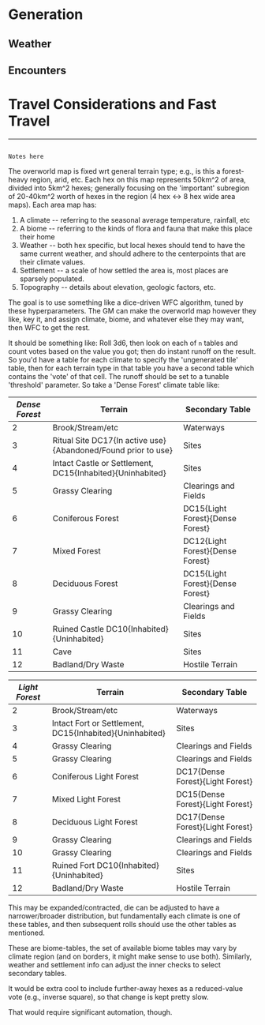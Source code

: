 # Generation

## Weather

## Encounters

# Travel Considerations and Fast Travel

---

```ad-warning

Notes here

```

The overworld map is fixed wrt general terrain type; e.g., is this a forest-heavy region, arid, etc. Each hex on this map represents 50km^2 of area, divided into 5km^2 hexes; generally focusing on the 'important' subregion of 20-40km^2 worth of hexes in the region (4 hex <-> 8 hex wide area maps). Each area map has:

1. A climate -- referring to the seasonal average temperature, rainfall, etc
2. A biome -- referring to the kinds of flora and fauna that make this place their home
3. Weather -- both hex specific, but local hexes should tend to have the same current weather, and should adhere to the centerpoints that are their climate values.
4. Settlement -- a scale of how settled the area is, most places are sparsely populated.
5. Topography -- details about elevation, geologic factors, etc.

The goal is to use something like a dice-driven WFC algorithm, tuned by these hyperparameters. The GM can make the overworld map however they like, key it, and assign climate, biome, and whatever else they may want, then WFC to get the rest.

It should be something like: Roll 3d6, then look on each of `n` tables and count votes based on the value you got; then do instant runoff on the result. So you'd have a table for each climate to specify the 'ungenerated tile' table, then for each terrain type in that table you have a second table which contains the 'vote' of that cell. The runoff should be set to a tunable 'threshold' parameter. So take a 'Dense Forest' climate table like:

| *Dense Forest* | Terrain                                                       | Secondary Table                  |
| -------------- | ------------------------------------------------------------- | -------------------------------- |
| 2              | Brook/Stream/etc                                              | Waterways                        |
| 3              | Ritual Site DC17{In active use}{Abandoned/Found prior to use} | Sites                            |
| 4              | Intact Castle or Settlement, DC15{Inhabited}{Uninhabited}     | Sites                            |
| 5              | Grassy Clearing                                               | Clearings and Fields             |
| 6              | Coniferous Forest                                             | DC15{Light Forest}{Dense Forest} |
| 7              | Mixed Forest                                                  | DC12{Light Forest}{Dense Forest} |
| 8              | Deciduous Forest                                              | DC15{Light Forest}{Dense Forest} |
| 9              | Grassy Clearing                                               | Clearings and Fields             |
| 10             | Ruined Castle DC10{Inhabited}{Uninhabited}                    | Sites                            |
| 11             | Cave                                                          | Sites                            |
| 12             | Badland/Dry Waste                                             | Hostile Terrain                  |

| *Light Forest* | Terrain                                                 | Secondary Table                  |
| -------------- | ------------------------------------------------------- | -------------------------------- |
| 2              | Brook/Stream/etc                                        | Waterways                        |
| 3              | Intact Fort or Settlement, DC15{Inhabited}{Uninhabited} | Sites                            |
| 4              | Grassy Clearing                                         | Clearings and Fields             |
| 5              | Grassy Clearing                                         | Clearings and Fields             |
| 6              | Coniferous Light Forest                                 | DC17{Dense Forest}{Light Forest} |
| 7              | Mixed Light Forest                                      | DC15{Dense Forest}{Light Forest} |
| 8              | Deciduous Light Forest                                  | DC17{Dense Forest}{Light Forest} |
| 9              | Grassy Clearing                                         | Clearings and Fields             |
| 10             | Grassy Clearing                                         | Clearings and Fields             |
| 11             | Ruined Fort DC10{Inhabited}{Uninhabited}                | Sites                            |
| 12             | Badland/Dry Waste                                       | Hostile Terrain                  |

This may be expanded/contracted, die can be adjusted to have a narrower/broader distribution, but fundamentally each climate is one of these tables, and then subsequent rolls should use the other tables as mentioned.

These are biome-tables, the set of available biome tables may vary by climate region (and on borders, it might make sense to use both). Similarly, weather and settlement info can adjust the inner checks to select secondary tables.

It would be extra cool to include further-away hexes as a reduced-value vote (e.g., inverse square), so that change is kept pretty slow.

That would require significant automation, though.